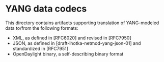 # YANG data codecs

This directory contains artifacts supporting translation of YANG-modeled data to/from
the following formats:
* XML, as defined in [RFC6020] and revised in [RFC7950]
* JSON, as defined in [draft-lhotka-netmod-yang-json-01] and standardized in [RFC7951]
* OpenDaylight binary, a self-describing binary format

